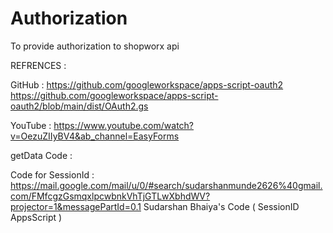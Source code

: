 # Authorization
To provide authorization to shopworx api



REFRENCES :

GitHub :
https://github.com/googleworkspace/apps-script-oauth2
https://github.com/googleworkspace/apps-script-oauth2/blob/main/dist/OAuth2.gs

YouTube :
https://www.youtube.com/watch?v=OezuZIIyBV4&ab_channel=EasyForms

getData Code :


Code for SessionId :
https://mail.google.com/mail/u/0/#search/sudarshanmunde2626%40gmail.com/FMfcgzGsmqxlpcwbnkVhTjGTLwXbhdWV?projector=1&messagePartId=0.1
Sudarshan Bhaiya's Code ( SessionID AppsScript )

